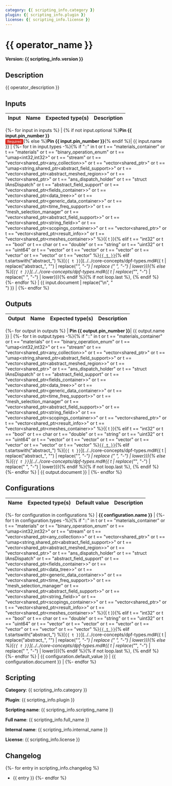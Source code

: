 ```yaml
---
category: {{ scripting_info.category }}
plugin: {{ scripting_info.plugin }}
license: {{ scripting_info.license }}
---
```


# {{ operator_name }}

**Version: {{ scripting_info.version }}**

## Description

{{ operator_description }}

## Inputs

| Input | Name | Expected type(s) | Description |
|-------|-------|------------------|-------------|
{%- for input in inputs %}
| {% if not input.optional %}<strong>Pin {{ input.pin_number }}</strong> <br><span style="background-color:#d93025; color:white; padding:2px 6px; border-radius:3px; font-size:0.75em;">Required</span>{% else %}<strong>Pin {{ input.pin_number }}</strong>{% endif %}|  {{ input.name }} |
{%- for t in input.types -%}{% if "::" in t or t == "materials_container" or t == "materials" or t == "binary_operation_enum" or t == "umap<int32,int32>" or t == "stream" or t == "vector<shared_ptr<any_collection>>" or t == "vector<shared_ptr<field>>" or t == "umap<string,shared_ptr<abstract_field_support>>" or t == "vector<shared_ptr<abstract_meshed_region>>" or t == "vector<shared_ptr<materials>>" or t == "ans_dispatch_holder" or t == "struct IAnsDispatch" or t == "abstract_field_support" or t == "vector<shared_ptr<fields_container>>" or t == "vector<shared_ptr<data_tree>>" or t == "vector<shared_ptr<generic_data_container>>" or t == "vector<shared_ptr<time_freq_support>>" or t == "mesh_selection_manager" or t == "vector<shared_ptr<abstract_field_support>>" or t == "vector<shared_ptr<string_field>>" or t == "vector<shared_ptr<scopings_container>>" or t == "vector<shared_ptr<scoping>>" or t == "vector<shared_ptr<result_info>>" or t == "vector<shared_ptr<meshes_container>>"
 %}{{ t }}{% elif t == "int32" or t == "bool" or t == char or t == "double" or t == "string" or t == "uint32" or t == "uint64" or t == "vector<int32>" or t == "vector<bool>" or t == "vector<char>" or t == "vector<double>" or t == "vector<string>" or t == "vector<float>" %}[`{{ t }}`](../../core-concepts/dpf-types.md#standard-types){% elif t.startswith("abstract_") %}[`{{ t }}`](../../core-concepts/dpf-types.md#{{ t | replace("abstract_", "") | replace("_", "-") | replace (" ", "-") | lower}}){% else %}[`{{ t }}`](../../core-concepts/dpf-types.md#{{ t | replace("_", "-") | replace(" ", "-") | lower}}){% endif %}{% if not loop.last %}, {% endif %}{%- endfor %} | {{ input.document | replace("\n", "<br>") }} |
{%- endfor %}

## Outputs

| Output |  Name | Expected type(s) | Description |
|-------|------|------------------|-------------|
{%- for output in outputs %}
|  **Pin {{ output.pin_number }}**| {{ output.name }} |
{%- for t in output.types -%}{% if "::" in t or t == "materials_container" or t == "materials" or t == "binary_operation_enum" or t == "umap<int32,int32>" or t == "stream" or t == "vector<shared_ptr<any_collection>>" or t == "vector<shared_ptr<field>>" or t == "umap<string,shared_ptr<abstract_field_support>>" or t == "vector<shared_ptr<abstract_meshed_region>>" or t == "vector<shared_ptr<materials>>" or t == "ans_dispatch_holder" or t == "struct IAnsDispatch" or t == "abstract_field_support" or t == "vector<shared_ptr<fields_container>>" or t == "vector<shared_ptr<data_tree>>" or t == "vector<shared_ptr<generic_data_container>>" or t == "vector<shared_ptr<time_freq_support>>" or t == "mesh_selection_manager" or t == "vector<shared_ptr<abstract_field_support>>" or t == "vector<shared_ptr<string_field>>" or t == "vector<shared_ptr<scopings_container>>" or t == "vector<shared_ptr<scoping>>" or t == "vector<shared_ptr<result_info>>" or t == "vector<shared_ptr<meshes_container>>" %}{{ t }}{% elif t == "int32" or t == "bool" or t == char or t == "double" or t == "string" or t == "uint32" or t == "uint64" or t == "vector<int32>" or t == "vector<bool>" or t == "vector<char>" or t == "vector<double>" or t == "vector<string>" or t == "vector<float>" %}[`{{ t }}`](../../core-concepts/dpf-types.md#standard-types){% elif t.startswith("abstract_") %}[`{{ t }}`](../../core-concepts/dpf-types.md#{{ t | replace("abstract_", "") | replace("_", "-") | replace (" ", "-") | lower}}){% else %}[`{{ t }}`](../../core-concepts/dpf-types.md#{{ t | replace("_", "-") | replace(" ", "-") | lower}}){% endif %}{% if not loop.last %}, {% endif %}{%- endfor %} | {{ output.document }} |
{%- endfor %}

## Configurations

| Name| Expected type(s) | Default value | Description |
|-----|------|----------|-------------|
{%- for configuration in configurations %}
| **{{ configuration.name }}** |
{%- for t in configuration.types -%}{% if "::" in t or t == "materials_container" or t == "materials" or t == "binary_operation_enum" or t == "umap<int32,int32>" or t == "stream" or t == "vector<shared_ptr<any_collection>>" or t == "vector<shared_ptr<field>>" or t == "umap<string,shared_ptr<abstract_field_support>>" or t == "vector<shared_ptr<abstract_meshed_region>>" or t == "vector<shared_ptr<materials>>" or t == "ans_dispatch_holder" or t == "struct IAnsDispatch" or t == "abstract_field_support" or t == "vector<shared_ptr<fields_container>>" or t == "vector<shared_ptr<data_tree>>" or t == "vector<shared_ptr<generic_data_container>>" or t == "vector<shared_ptr<time_freq_support>>" or t == "mesh_selection_manager" or t == "vector<shared_ptr<abstract_field_support>>" or t == "vector<shared_ptr<string_field>>" or t == "vector<shared_ptr<scopings_container>>" or t == "vector<shared_ptr<scoping>>" or t == "vector<shared_ptr<result_info>>" or t == "vector<shared_ptr<meshes_container>>" %}{{ t }}{% elif t == "int32" or t == "bool" or t == char or t == "double" or t == "string" or t == "uint32" or t == "uint64" or t == "vector<int32>" or t == "vector<bool>" or t == "vector<char>" or t == "vector<double>" or t == "vector<string>" or t == "vector<float>" %}[`{{ t }}`](../../core-concepts/dpf-types.md#standard-types){% elif t.startswith("abstract_") %}[`{{ t }}`](../../core-concepts/dpf-types.md#{{ t | replace("abstract_", "") | replace("_", "-") | replace (" ", "-") | lower}}){% else %}[`{{ t }}`](../../core-concepts/dpf-types.md#{{ t | replace("_", "-") | replace(" ", "-") | lower}}){% endif %}{% if not loop.last %}, {% endif %}{%- endfor %} | {{ configuration.default_value }} | {{ configuration.document }} |
{%- endfor %}

## Scripting

 **Category**: {{ scripting_info.category }}

 **Plugin**: {{ scripting_info.plugin }}

 **Scripting name**: {{ scripting_info.scripting_name }}

 **Full name**: {{ scripting_info.full_name }}

 **Internal name**: {{ scripting_info.internal_name }}

 **License**: {{ scripting_info.license }}


## Changelog

{%- for entry in scripting_info.changelog %}

- {{ entry }}
{%- endfor %}
